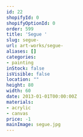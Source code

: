 ```yaml
---
id: 22
shopifyId: 0
shopifyOptionId: 0
order: 599
title: 'Segue '
slug: segue-
url: art-works/segue-
aliases: []
categories:
- painting
inStock: false
isVisible: false
location: ""
height: 80
width: 60
date: 2013-01-01T00:00:00Z
materials:
- acrylic
- canvas
price: -1
mainImage: segue.jpg
---
```

